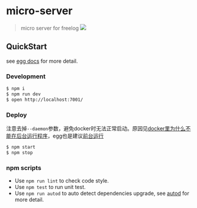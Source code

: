 # micro-server


> micro server for freelog ![](https://travis-ci.org/freelogfe/micro-server.svg?branch=master)




## QuickStart

see [egg docs][egg] for more detail.

### Development

```bash
$ npm i
$ npm run dev
$ open http://localhost:7001/
```

### Deploy
注意去掉``--daemon``参数，避免docker时无法正常启动。原因见[docker里为什么不能在后台运行程序](https://segmentfault.com/a/1190000009583997)，egg也是建议[前台运行](https://eggjs.org/zh-cn/core/deployment.html#%E5%90%AF%E5%8A%A8%E5%91%BD%E4%BB%A4)

```bash
$ npm start
$ npm stop
```



### npm scripts

- Use `npm run lint` to check code style.
- Use `npm test` to run unit test.
- Use `npm run autod` to auto detect dependencies upgrade, see [autod](https://www.npmjs.com/package/autod) for more detail.


[egg]: https://eggjs.org